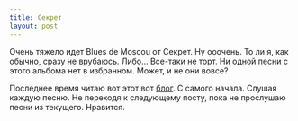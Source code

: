 ```yaml
---
title: Секрет
layout: post
---
```

Очень тяжело идет Blues de Moscou от Секрет. Ну ооочень. То ли я, как обычно, сразу не врубаюсь. Либо... Все-таки не торт. Ни одной песни с этого альбома нет в избранном. Может, и не они вовсе?  

Последнее время читаю вот этот вот [блог](http://breakd0wn.tumblr.com/). С самого начала. Слушая каждую песню. Не переходя к следующему посту, пока не прослушаю песни из текущего. Нравится.
